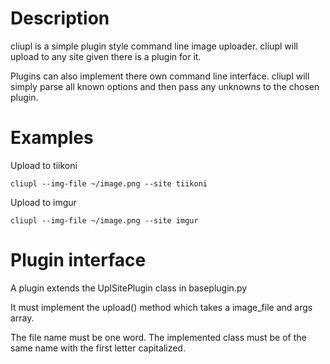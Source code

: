 # Description
cliupl is a simple plugin style command line image uploader. cliupl will upload to any site given there is a plugin for it.

Plugins can also implement there own command line interface. cliupl will simply parse all known options and then pass any unknowns to the chosen plugin.

# Examples
Upload to tiikoni


`cliupl --img-file ~/image.png --site tiikoni`

Upload to imgur


`cliupl --img-file ~/image.png --site imgur`


# Plugin interface

A plugin extends the UplSitePlugin class in baseplugin.py

It must implement the upload() method which takes a image_file and args array.

The file name must be one word. The implemented class must be of the same name with the first
letter capitalized.
